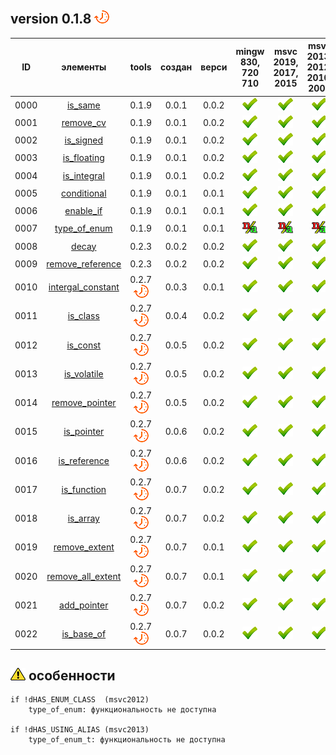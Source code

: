 ﻿
[P]: ../../icons/progress.png
[V]: ../../icons/success.png
[X]: ../../icons/failed.png
[D]: ../../icons/danger.png
[E]: ../../icons/empty.png
[N]: ../../icons/na.png

version 0.1.8  [![P]][M] 
---
| **ID** | элементы                | tools           | создан | верси | mingw 830, 720 710 | msvc 2019, 2017, 2015 | msvc 2013, 2012, 2010, 2008 |  
|:------:|:-----------------------:|:---------------:|:------:|:-----:|:------------------:|:---------------------:|:---------------------------:|  
|  0000  | [is_same][00]           | 0.1.9           | 0.0.1  | 0.0.2 |   [![V]][MINGW]    |  [![V]][VS-NEW]       | [![V]][VS-OLD]              |  
|  0001  | [remove_cv][01]         | 0.1.9           | 0.0.1  | 0.0.2 |   [![V]][MINGW]    |  [![V]][VS-NEW]       | [![V]][VS-OLD]              |  
|  0002  | [is_signed][02]         | 0.1.9           | 0.0.1  | 0.0.2 |   [![V]][MINGW]    |  [![V]][VS-NEW]       | [![V]][VS-OLD]              |  
|  0003  | [is_floating][03]       | 0.1.9           | 0.0.1  | 0.0.2 |   [![V]][MINGW]    |  [![V]][VS-NEW]       | [![V]][VS-OLD]              |  
|  0004  | [is_integral][04]       | 0.1.9           | 0.0.1  | 0.0.2 |   [![V]][MINGW]    |  [![V]][VS-NEW]       | [![V]][VS-OLD]              |  
|  0005  | [conditional][05]       | 0.1.9           | 0.0.1  | 0.0.1 |   [![V]][MINGW]    |  [![V]][VS-NEW]       | [![V]][VS-OLD]              |  
|  0006  | [enable_if][06]         | 0.1.9           | 0.0.1  | 0.0.1 |   [![V]][MINGW]    |  [![V]][VS-NEW]       | [![V]][VS-OLD]              |  
|  0007  | [type_of_enum][07]      | 0.1.9           | 0.0.1  | 0.0.1 |   [![N]][MINGW]    |  [![N]][VS-NEW]       | [![N]][VS-OLD]              |  
|  0008  | [decay][08]             | 0.2.3           | 0.0.2  | 0.0.2 |   [![V]][MINGW]    |  [![V]][VS-NEW]       | [![V]][VS-OLD]              |  
|  0009  | [remove_reference][09]  | 0.2.3           | 0.0.2  | 0.0.2 |   [![V]][MINGW]    |  [![V]][VS-NEW]       | [![V]][VS-OLD]              |  
|  0010  | [intergal_constant][10] | 0.2.7 [![P]][M] | 0.0.3  | 0.0.1 |   [![V]][MINGW]    |  [![V]][VS-NEW]       | [![V]][VS-OLD]              |  
|  0011  | [is_class][11]          | 0.2.7 [![P]][M] | 0.0.4  | 0.0.2 |   [![V]][MINGW]    |  [![V]][VS-NEW]       | [![V]][VS-OLD]              |  
|  0012  | [is_const][12]          | 0.2.7 [![P]][M] | 0.0.5  | 0.0.2 |   [![V]][MINGW]    |  [![V]][VS-NEW]       | [![V]][VS-OLD]              |  
|  0013  | [is_volatile][13]       | 0.2.7 [![P]][M] | 0.0.5  | 0.0.2 |   [![V]][MINGW]    |  [![V]][VS-NEW]       | [![V]][VS-OLD]              |  
|  0014  | [remove_pointer][14]    | 0.2.7 [![P]][M] | 0.0.5  | 0.0.2 |   [![V]][MINGW]    |  [![V]][VS-NEW]       | [![V]][VS-OLD]              |  
|  0015  | [is_pointer][15]        | 0.2.7 [![P]][M] | 0.0.6  | 0.0.2 |   [![V]][MINGW]    |  [![V]][VS-NEW]       | [![V]][VS-OLD]              |  
|  0016  | [is_reference][16]      | 0.2.7 [![P]][M] | 0.0.6  | 0.0.2 |   [![V]][MINGW]    |  [![V]][VS-NEW]       | [![V]][VS-OLD]              |  
|  0017  | [is_function][16]       | 0.2.7 [![P]][M] | 0.0.7  | 0.0.2 |   [![V]][MINGW]    |  [![V]][VS-NEW]       | [![V]][VS-OLD]              |  
|  0018  | [is_array][16]          | 0.2.7 [![P]][M] | 0.0.7  | 0.0.2 |   [![V]][MINGW]    |  [![V]][VS-NEW]       | [![V]][VS-OLD]              |  
|  0019  | [remove_extent][16]     | 0.2.7 [![P]][M] | 0.0.7  | 0.0.1 |   [![V]][MINGW]    |  [![V]][VS-NEW]       | [![V]][VS-OLD]              |  
|  0020  | [remove_all_extent][16] | 0.2.7 [![P]][M] | 0.0.7  | 0.0.1 |   [![V]][MINGW]    |  [![V]][VS-NEW]       | [![V]][VS-OLD]              |  
|  0021  | [add_pointer][16]       | 0.2.7 [![P]][M] | 0.0.7  | 0.0.2 |   [![V]][MINGW]    |  [![V]][VS-NEW]       | [![V]][VS-OLD]              |  
|  0022  | [is_base_of][16]        | 0.2.7 [![P]][M] | 0.0.7  | 0.0.2 |   [![V]][MINGW]    |  [![V]][VS-NEW]       | [![V]][VS-OLD]              |  

[M]:       #traits          "метафункции для обработки типов"  
[MINGW]:   #mingw-new       "поддержка компиляторов mingw"  
[VS-NEW]:  #msvc-new        "поддержка новых компиляторов msvc"  
[VS-OLD]:  #msvc-old        "поддержка старых компиляторов msvc"  
[0]:       #msvc-old        "поддержка старых компиляторов msvc"  
[1]:       #-особенности    "type_of_enum: требуется msvc2012 или более новая"  
[2]:       #-особенности    "type_of_enum_t: требуется msvc2013 или более новая"  

[00]: #is_same           "метафункция: true, если типы идентичны"  
[01]: #remove_cv         "метафункция: удаляет квалификаторы"  
[02]: #is_signed         "метафункция: true, если тип - знаковый"  
[03]: #is_floating       "метафункция: true, если тип - дробное число"  
[04]: #is_integral       "метафункция: true, если тип - интегральное число"  
[05]: #conditional       "метафункция: если первый аргумент - true, результат - первый тип, иначе - второй тип"  
[06]: #enable_if         "метафункция: если первый аргумент - false, шаблон не скомпилируется"  
[07]: #type_of_enum      "метафункция: возвращает underlying_type"  
[08]: #decay             "метафункция: разложение типа до осново-образующего"  
[09]: #remove_reference  "метафункция: удаляет ссылочную семантику"  
[10]: #intergal_constant "тип-значение"  
[11]: #is_class          "метафункция: true, если тип - классовый"  
[12]: #is_const          "метафункция: true, если тип - констатный" 
[13]: #is_volatile       "метафункция: true, если тип - волатильный" 
[14]: #remove_pointer    "метафункция: удаляет указательную семантику"  
[15]: #is_pointer        "метафункция: true, если тип - указательный"  
[16]: #is_reference      "метафункция: true, если тип - ссылочный"  

[17]: #is_function       "метафункция: true, если тип - функция"  
[18]: #is_array          "метафункция: true, если тип - массив"  
[19]: #remove_extent     "метафункция: удаляет одну размерность массива"  
[20]: #remove_all_extent "метафункция: удаляет все размерности массивов"  
[21]: #add_pointer       "метафункция: добавляет к типу указательную семантику"  
[22]: #is_base_of        "метафункция: true, если B - базовый тип для D"  

[![D]][M] особенности
---------------------

```
if !dHAS_ENUM_CLASS  (msvc2012)
    type_of_enum: функциональность не доступна

if !dHAS_USING_ALIAS (msvc2013)
    type_of_enum_t: функциональность не доступна

```

